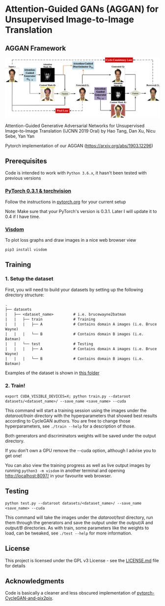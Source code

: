 # Attention-Guided GANs (AGGAN) for Unsupervised Image-to-Image Translation

## AGGAN Framework
![SelectionGAN Framework](./imgs/framework.jpg)

 Attention-Guided Generative Adversarial Networks for Unsupervised Image-to-Image Translation (IJCNN 2019 Oral)
by Hao Tang, Dan Xu, Nicu Sebe, Yan Yan

Pytorch implementation of our AGGAN (https://arxiv.org/abs/1903.12296)

## Prerequisites
Code is intended to work with ```Python 3.6.x```, it hasn't been tested with previous versions

### [PyTorch 0.3.1 & torchvision](http://pytorch.org/)
Follow the instructions in [pytorch.org](http://pytorch.org) for your current setup

Note: Make sure that your PyTorch's version is 0.3.1. Later I will update it to 0.4 if I have time.

### [Visdom](https://github.com/facebookresearch/visdom)
To plot loss graphs and draw images in a nice web browser view
```
pip3 install visdom
```

## Training
### 1. Setup the dataset
First, you will need to build your datasets by setting up the following directory structure:

    .
    ├── datasets                   
    |   ├── <dataset_name>         # i.e. brucewayne2batman
    |   |   ├── train              # Training
    |   |   |   ├── A              # Contains domain A images (i.e. Bruce Wayne)
    |   |   |   └── B              # Contains domain B images (i.e. Batman)
    |   |   └── test               # Testing
    |   |   |   ├── A              # Contains domain A images (i.e. Bruce Wayne)
    |   |   |   └── B              # Contains domain B images (i.e. Batman)

Examples of the dataset is shown in [this folder](https://github.com/Ha0Tang/AGGAN/tree/master/datasets/ar_neutral2anger)

### 2. Train!
```
export CUDA_VISIBLE_DEVICES=X; python train.py --dataroot datasets/<dataset_name>/ --save_name <save_name> --cuda
```
This command will start a training session using the images under the *dataroot/train* directory with the hyperparameters that showed best results according to CycleGAN authors. You are free to change those hyperparameters, see ```./train --help``` for a description of those.

Both generators and discriminators weights will be saved under the output directory.

If you don't own a GPU remove the --cuda option, although I advise you to get one!

You can also view the training progress as well as live output images by running ```python3 -m visdom``` in another terminal and opening [http://localhost:8097/](http://localhost:8097/) in your favourite web browser.

## Testing
```
python test.py --dataroot datasets/<dataset_name>/ --save_name <save_name> --cuda
```
This command will take the images under the *dataroot/test* directory, run them through the generators and save the output under the *output/A* and *output/B* directories. As with train, some parameters like the weights to load, can be tweaked, see ```./test --help``` for more information.


## License
This project is licensed under the GPL v3 License - see the [LICENSE.md](LICENSE.md) file for details

## Acknowledgments
Code is basically a cleaner and less obscured implementation of [pytorch-CycleGAN-and-pix2pix](https://github.com/junyanz/pytorch-CycleGAN-and-pix2pix).
